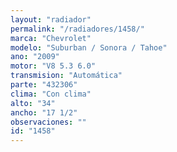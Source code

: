 ```yaml
---
layout: "radiador"
permalink: "/radiadores/1458/"
marca: "Chevrolet"
modelo: "Suburban / Sonora / Tahoe"
ano: "2009"
motor: "V8 5.3 6.0"
transmision: "Automática"
parte: "432306"
clima: "Con clima"
alto: "34"
ancho: "17 1/2"
observaciones: ""
id: "1458"
---
```


